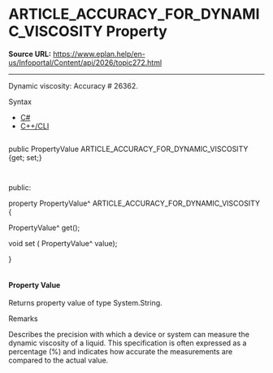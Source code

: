# ARTICLE_ACCURACY_FOR_DYNAMIC_VISCOSITY Property

**Source URL:** https://www.eplan.help/en-us/Infoportal/Content/api/2026/topic272.html

---

Dynamic viscosity: Accuracy # 26362.

Syntax

- [C#](#i-syntax-CS)
- [C++/CLI](#i-syntax-CPP2005)

```
```
public PropertyValue ARTICLE_ACCURACY_FOR_DYNAMIC_VISCOSITY {get; set;}
```
```

```
```
public:

property PropertyValue^ ARTICLE_ACCURACY_FOR_DYNAMIC_VISCOSITY {

   PropertyValue^ get();

   void set (    PropertyValue^ value);

}
```
```

#### Property Value

Returns property value of type System.String.

Remarks

Describes the precision with which a device or system can measure the dynamic viscosity of a liquid. This specification is often expressed as a percentage (%) and indicates how accurate the measurements are compared to the actual value.
